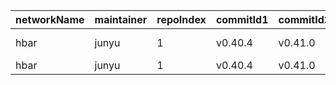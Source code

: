 | networkName | maintainer | repoIndex | commitId1 | commitId2 | keyfile                                                                   | compareURL                                                                                                 |
| ----------- | ---------- | --------- | --------- | --------- | ------------------------------------------------------------------------- | ---------------------------------------------------------------------------------------------------------- |
| hbar        | junyu      | 1         | v0.40.4   | v0.41.0   | ./hedera-node/hedera-mono-service/src/main/resources/bootstrap.properties | [link](https://github.com/yushion-safulet/weekly-update/compare/hbar_main_1_v0.40.4...hbar_main_1_v0.41.0) |
| hbar        | junyu      | 1         | v0.40.4   | v0.41.0   | ./settings.gradle.kts                                                     | [link](https://github.com/yushion-safulet/weekly-update/compare/hbar_main_1_v0.40.4...hbar_main_1_v0.41.0) |

